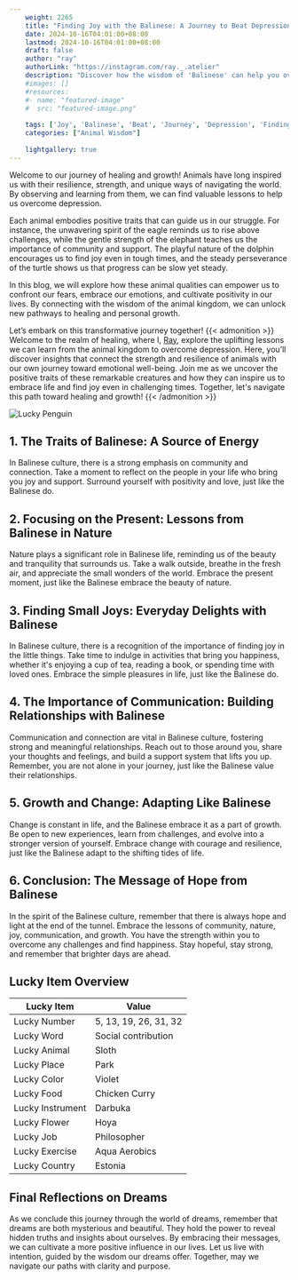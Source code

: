 ```yaml
---
    weight: 2265
    title: "Finding Joy with the Balinese: A Journey to Beat Depression"  # Assuming 'title' column exists
    date: 2024-10-16T04:01:00+08:00
    lastmod: 2024-10-16T04:01:00+08:00
    draft: false
    author: "ray"
    authorLink: "https://instagram.com/ray._.atelier"
    description: "Discover how the wisdom of 'Balinese' can help you overcome depression and find joy in your life journey."
    #images: []
    #resources:
    #- name: "featured-image"
    #  src: "featured-image.png"
    
    tags: ['Joy', 'Balinese', 'Beat', 'Journey', 'Depression', 'Finding']
    categories: ["Animal Wisdom"]
    
    lightgallery: true
---
```

    
Welcome to our journey of healing and growth! Animals have long inspired us with their resilience, strength, and unique ways of navigating the world. By observing and learning from them, we can find valuable lessons to help us overcome depression.

Each animal embodies positive traits that can guide us in our struggle. For instance, the unwavering spirit of the eagle reminds us to rise above challenges, while the gentle strength of the elephant teaches us the importance of community and support. The playful nature of the dolphin encourages us to find joy even in tough times, and the steady perseverance of the turtle shows us that progress can be slow yet steady.

In this blog, we will explore how these animal qualities can empower us to confront our fears, embrace our emotions, and cultivate positivity in our lives. By connecting with the wisdom of the animal kingdom, we can unlock new pathways to healing and personal growth.

Let’s embark on this transformative journey together!
{{< admonition >}}
Welcome to the realm of healing, where I, [Ray](https://instagram.com/ray._.atelier), explore the uplifting lessons we can learn from the animal kingdom to overcome depression. Here, you’ll discover insights that connect the strength and resilience of animals with our own journey toward emotional well-being. Join me as we uncover the positive traits of these remarkable creatures and how they can inspire us to embrace life and find joy even in challenging times. Together, let's navigate this path toward healing and growth!
{{< /admonition >}}

![Lucky Penguin](https://cdn.pixabay.com/photo/2024/09/07/02/34/penguins-9028827_1280.jpg "Lucky Penguin")

## 1. The Traits of Balinese: A Source of Energy
In Balinese culture, there is a strong emphasis on community and connection. Take a moment to reflect on the people in your life who bring you joy and support. Surround yourself with positivity and love, just like the Balinese do.

## 2. Focusing on the Present: Lessons from Balinese in Nature
Nature plays a significant role in Balinese life, reminding us of the beauty and tranquility that surrounds us. Take a walk outside, breathe in the fresh air, and appreciate the small wonders of the world. Embrace the present moment, just like the Balinese embrace the beauty of nature.

## 3. Finding Small Joys: Everyday Delights with Balinese
In Balinese culture, there is a recognition of the importance of finding joy in the little things. Take time to indulge in activities that bring you happiness, whether it's enjoying a cup of tea, reading a book, or spending time with loved ones. Embrace the simple pleasures in life, just like the Balinese do.

## 4. The Importance of Communication: Building Relationships with Balinese
Communication and connection are vital in Balinese culture, fostering strong and meaningful relationships. Reach out to those around you, share your thoughts and feelings, and build a support system that lifts you up. Remember, you are not alone in your journey, just like the Balinese value their relationships.

## 5. Growth and Change: Adapting Like Balinese
Change is constant in life, and the Balinese embrace it as a part of growth. Be open to new experiences, learn from challenges, and evolve into a stronger version of yourself. Embrace change with courage and resilience, just like the Balinese adapt to the shifting tides of life.

## 6. Conclusion: The Message of Hope from Balinese
In the spirit of the Balinese culture, remember that there is always hope and light at the end of the tunnel. Embrace the lessons of community, nature, joy, communication, and growth. You have the strength within you to overcome any challenges and find happiness. Stay hopeful, stay strong, and remember that brighter days are ahead.


## Lucky Item Overview
| Lucky Item          | Value              |
|---------------|--------------------|
| Lucky Number        | 5, 13, 19, 26, 31, 32  |
| Lucky Word          | Social contribution |
| Lucky Animal        | Sloth |
| Lucky Place         | Park     |
| Lucky Color         | Violet     |
| Lucky Food          | Chicken Curry      |
| Lucky Instrument    | Darbuka |
| Lucky Flower        | Hoya    |
| Lucky Job           | Philosopher       |
| Lucky Exercise      | Aqua Aerobics  |
| Lucky Country       | Estonia    |


##  Final Reflections on Dreams

As we conclude this journey through the world of dreams, remember that dreams are both mysterious and beautiful. They hold the power to reveal hidden truths and insights about ourselves. By embracing their messages, we can cultivate a more positive influence in our lives. Let us live with intention, guided by the wisdom our dreams offer. Together, may we navigate our paths with clarity and purpose.
